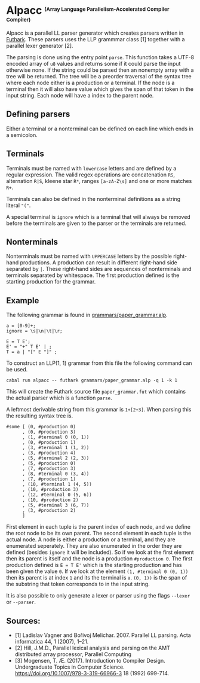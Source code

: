 # Alpacc <sup><sub><sup><sub>(Array Language Parallelism-Accelerated Compiler Compiler)</sup></sub></sup></sub>
Alpacc is a parallel LL parser generator which creates parsers written in [Futhark](https://futhark-lang.org/). These parsers uses the LLP grammmar class [1] together with a parallel lexer generator [2].

The parsing is done using the entry point `parse`. This function takes a UTF-8 encoded array of `u8` values and returns some if it could parse the input otherwise none. If the string could be parsed then an nonempty array with a tree will be returned. The tree will be a preorder traversal of the syntax tree where each node either is a production or a terminal. If the node is a terminal then it will also have value which gives the span of that token in the input string. Each node will have a index to the parent node.

## Defining parsers
Either a terminal or a nonterminal can be defined on each line which ends in a semicolon.

## Terminals
Terminals must be named with `lowercase` letters and are defined by a regular expression. The valid regex operations are concatenation `RS`, alternation `R|S`, kleene star `R*`, ranges `[a-zA-Z\s]` and one or more matches `R+`.

Terminals can also be defined in the nonterminal definitions as a string literal `"("`.

A special terminal is `ignore` which is a terminal that will always be removed before the terminals are given to the parser or the terminals are returned.

## Nonterminals
Nonterminals must be named with `UPPERCASE` letters by the possible right-hand productions. A production can result in different right-hand side separated by `|`. These right-hand sides are sequences of nonterminals and terminals separated by whitespace. The first production defined is the starting production for the grammar.

## Example
The following grammar is found in [grammars/paper_grammar.alp](grammars/paper_grammar.alp).
```
a = [0-9]+;
ignore = \s|\n|\t|\r;

E = T E';
E' = "+" T E' | ;
T = a | "[" E "]" ;
```
To construct an LLP(1, 1) grammar from this file the following command can be used.
```
cabal run alpacc -- futhark grammars/paper_grammar.alp -q 1 -k 1
```
This will create the Futhark source file `paper_grammar.fut` which contains the actual parser which is a function `parse`. 

A leftmost derivable string from this grammar is `1+[2+3]`. When parsing this the resulting syntax tree is.
```
#some [ (0, #production 0)
      , (0, #production 3)
      , (1, #terminal 0 (0, 1))
      , (0, #production 1)
      , (3, #terminal 1 (1, 2))
      , (3, #production 4)
      , (5, #terminal 2 (2, 3))
      , (5, #production 0)
      , (7, #production 3)
      , (8, #terminal 0 (3, 4))
      , (7, #production 1)
      , (10, #terminal 1 (4, 5))
      , (10, #production 3)
      , (12, #terminal 0 (5, 6))
      , (10, #production 2)
      , (5, #terminal 3 (6, 7))
      , (3, #production 2)
      ]
```
First element in each tuple is the parent index of each node, and we define the root node to be its own parent. The second element in each tuple is the actual node. A node is either a production or a terminal, and they are enumerated seperately. They are also enumerated in the order they are defined (besides `ignore` it will be included). So if we look at the first element then its parent is itself and the node is a production `#production 0`. The first production defined is `E = T E'` which is the starting production and has been given the value `0`. If we look at the element `(1, #terminal 0 (0, 1))` then its parent is at index `1` and its the terminal is `a`. `(0, 1))` is the span of the substring that token corresponds to in the input string.

It is also possible to only generate a lexer or parser using the flags `--lexer` or `--parser`. 

## Sources:
- [1] Ladislav Vagner and Bořivoj Melichar. 2007. Parallel LL parsing. Acta informatica 44, 1 (2007), 1–21.
- [2] Hill, J.M.D., Parallel lexical analysis and parsing on the AMT distributed array processor, Parallel Computing
- [3] Mogensen, T. Æ. (2017). Introduction to Compiler Design. Undergraduate Topics in Computer Science. https://doi.org/10.1007/978-3-319-66966-3
18 (1992) 699-714.
